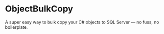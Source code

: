 # ObjectBulkCopy
A super easy way to bulk copy your C# objects to SQL Server — no fuss, no boilerplate.
